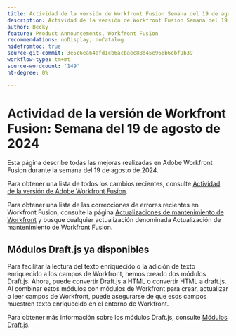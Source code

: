 ```yaml
---
title: Actividad de la versión de Workfront Fusion Semana del 19 de agosto de 2024
description: Actividad de la versión de Workfront Fusion Semana del 19 de agosto de 2024
author: Becky
feature: Product Announcements, Workfront Fusion
recommendations: noDisplay, noCatalog
hidefromtoc: true
source-git-commit: 3e5c6ea64afd1cb6acbaec88d45e966b6cbf9b39
workflow-type: tm+mt
source-wordcount: '149'
ht-degree: 0%

---
```


# Actividad de la versión de Workfront Fusion: Semana del 19 de agosto de 2024

Esta página describe todas las mejoras realizadas en Adobe Workfront Fusion durante la semana del 19 de agosto de 2024.

Para obtener una lista de todos los cambios recientes, consulte [Actividad de la versión de Adobe Workfront Fusion](../../../product-announcements/product-releases/fusion-release-activity/fusion-release-activity.md).

Para obtener una lista de las correcciones de errores recientes en Workfront Fusion, consulte la página [Actualizaciones de mantenimiento de Workfront](https://experienceleague.adobe.com/docs/workfront-known-issues/releases/current-updates.html) y busque cualquier actualización denominada Actualización de mantenimiento de Workfront Fusion.

## Módulos Draft.js ya disponibles

Para facilitar la lectura del texto enriquecido o la adición de texto enriquecido a los campos de Workfront, hemos creado dos módulos Draft.js. Ahora, puede convertir Draft.js a HTML o convertir HTML a draft.js. Al combinar estos módulos con módulos de Workfront para crear, actualizar o leer campos de Workfront, puede asegurarse de que esos campos muestren texto enriquecido en el entorno de Workfront.

Para obtener más información sobre los módulos Draft.js, consulte [Módulos Draft.js](/help/quicksilver/workfront-fusion/apps-and-their-modules/draft-js-modules.md).

